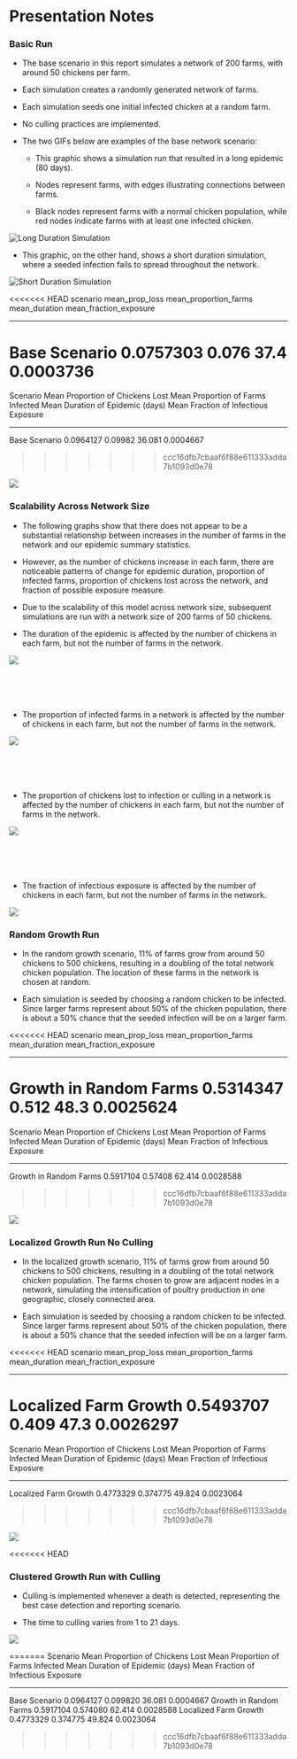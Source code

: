 # Presentation Notes



### Basic Run

- The base scenario in this report simulates a network of 200 farms, with around 50 chickens per farm. 

- Each simulation creates a randomly generated network of farms.

- Each simulation seeds one initial infected chicken at a random farm. 

- No culling practices are implemented.



- The two GIFs below are examples of the base network scenario:

  - This graphic shows a simulation run that resulted in a long epidemic (80 days). 
  
  - Nodes represent farms, with edges illustrating connections between farms. 

  - Black nodes represent farms with a normal chicken population, while red nodes indicate farms
  with at least one infected chicken. 
  
  


![Long Duration Simulation](/home/royce/metaflu/inst/rome-presentation/base_high_dur_sim.gif)


  - This graphic, on the other hand, shows a short duration simulation, where a seeded infection fails to spread throughout the network. 

![Short Duration Simulation](/home/royce/metaflu/inst/rome-presentation/base_low_dur_sim.gif) 



<<<<<<< HEAD
scenario         mean_prop_loss   mean_proportion_farms   mean_duration   mean_fraction_exposure
--------------  ---------------  ----------------------  --------------  -----------------------
Base Scenario         0.0757303                   0.076            37.4                0.0003736
=======
Scenario         Mean Proportion of Chickens Lost   Mean Proportion of Farms Infected   Mean Duration of Epidemic (days)   Mean Fraction of Infectious Exposure
--------------  ---------------------------------  ----------------------------------  ---------------------------------  -------------------------------------
Base Scenario                           0.0964127                             0.09982                             36.081                              0.0004667
>>>>>>> ccc16dfb7cbaaf6f88e611333adda7b1093d0e78

![](presentation_file_files/figure-html/visualize-basic-1.png)<!-- -->

### Scalability Across Network Size

- The following graphs show that there does not appear to be a substantial relationship between increases in the number of farms in the network and our epidemic summary statistics. 

- However, as the number of chickens increase in each farm, there are noticeable patterns of change for epidemic duration, proportion of infected farms, proportion of chickens lost across the network, and fraction of possible exposure measure. 

- Due to the scalability of this model across network size, subsequent simulations are run with a network size of 200 farms of 50 chickens. 

- The duration of the epidemic is affected by the number of chickens in each farm, but not the number of farms in the network.

![](presentation_file_files/figure-html/load-netsize-experiment-1.png)<!-- -->
<br>
<br>
<br>
<br>
<br>

- The proportion of infected farms in a network is affected by the number of chickens in each farm, but not the number of farms in the network. 

![](presentation_file_files/figure-html/proportion-infected-farms-1.png)<!-- -->
<br>
<br>
<br>
<br>
<br>

- The proportion of chickens lost to infection or culling in a network is affected by the number of chickens in each farm, but not the number of farms in the network. 

![](presentation_file_files/figure-html/proportion-loss-1.png)<!-- -->
<br>
<br>
<br>
<br>
<br>

- The fraction of infectious exposure is affected by the number of chickens in each farm, but not the number of farms in the network. 


![](presentation_file_files/figure-html/measure-prop-1.png)<!-- -->

### Random Growth Run

- In the random growth scenario, 11% of farms grow from around 50 chickens to 500 chickens, resulting in a doubling of the total network chicken population. The location of these farms in the network is chosen at random. 

- Each simulation is seeded by choosing a random chicken to be infected. Since larger farms represent about 50% of the chicken population, there is about a 50% chance that the seeded infection will be on a larger farm.


<<<<<<< HEAD
scenario                  mean_prop_loss   mean_proportion_farms   mean_duration   mean_fraction_exposure
-----------------------  ---------------  ----------------------  --------------  -----------------------
Growth in Random Farms         0.5314347                   0.512            48.3                0.0025624
=======
Scenario                  Mean Proportion of Chickens Lost   Mean Proportion of Farms Infected   Mean Duration of Epidemic (days)   Mean Fraction of Infectious Exposure
-----------------------  ---------------------------------  ----------------------------------  ---------------------------------  -------------------------------------
Growth in Random Farms                           0.5917104                             0.57408                             62.414                              0.0028588
>>>>>>> ccc16dfb7cbaaf6f88e611333adda7b1093d0e78

![](presentation_file_files/figure-html/visualize-gnc-1.png)<!-- -->

### Localized Growth Run No Culling

- In the localized growth scenario, 11% of farms grow from around 50 chickens to 500 chickens, resulting in a doubling of the total network chicken population. The farms chosen to grow are adjacent nodes in a network, simulating the intensification of poultry production in one geographic, closely connected area. 

- Each simulation is seeded by choosing a random chicken to be infected. Since larger farms represent about 50% of the chicken population, there is about a 50% chance that the seeded infection will be on a larger farm.


<<<<<<< HEAD
scenario                 mean_prop_loss   mean_proportion_farms   mean_duration   mean_fraction_exposure
----------------------  ---------------  ----------------------  --------------  -----------------------
Localized Farm Growth         0.5493707                   0.409            47.3                0.0026297
=======
Scenario                 Mean Proportion of Chickens Lost   Mean Proportion of Farms Infected   Mean Duration of Epidemic (days)   Mean Fraction of Infectious Exposure
----------------------  ---------------------------------  ----------------------------------  ---------------------------------  -------------------------------------
Localized Farm Growth                           0.4773329                            0.374775                             49.824                              0.0023064
>>>>>>> ccc16dfb7cbaaf6f88e611333adda7b1093d0e78


![](presentation_file_files/figure-html/visualize-gncr-1.png)<!-- -->


<<<<<<< HEAD

### Clustered Growth Run with Culling

- Culling is implemented whenever a death is detected, representing the best case detection and reporting scenario.

- The time to culling varies from 1 to 21 days.

![](presentation_file_files/figure-html/culling-graphs-1.png)<!-- -->

=======
Scenario                  Mean Proportion of Chickens Lost   Mean Proportion of Farms Infected   Mean Duration of Epidemic (days)   Mean Fraction of Infectious Exposure
-----------------------  ---------------------------------  ----------------------------------  ---------------------------------  -------------------------------------
Base Scenario                                    0.0964127                            0.099820                             36.081                              0.0004667
Growth in Random Farms                           0.5917104                            0.574080                             62.414                              0.0028588
Localized Farm Growth                            0.4773329                            0.374775                             49.824                              0.0023064
>>>>>>> ccc16dfb7cbaaf6f88e611333adda7b1093d0e78

